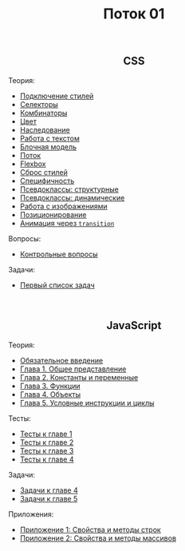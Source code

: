 <div align="center">

# Поток 01

</div>

<br />

<div align="center">

## CSS

</div>

Теория:
- [Подключение стилей](./css/theory/connecting.md)
- [Селекторы](./css/theory/selectors.md)
- [Комбинаторы](./css/theory/combinators.md)
- [Цвет](./css/theory/color.md)
- [Наследование](./css/theory/inheritance.md)
- [Работа с текстом](./css/theory/text.md)
- [Блочная модель](./css/theory/box-model.md)
- [Поток](./css/theory/flow.md)
- [Flexbox](./css/theory/flexbox.md)
- [Сброс стилей](./css/theory/reset.md)
- [Специфичность](./css/theory/specificity.md)
- [Псевдоклассы: структурные](./css/theory/pseudo-structure.md)
- [Псевдоклассы: динамические](./css/theory/pseudo-dynamic.md)
- [Работа с изображениями](./css/theory/images.md)
- [Позиционирование](./css/theory/position.md)
- [Анимация через `transition`](./css/theory/transition.md)

Вопросы:
- [Контрольные вопросы](./css/questions/questions-1.md)

Задачи:
- [Первый список задач](./css/tasks/task-1.md)


<br />

<div align="center">

## JavaScript

</div>

Теория:
- [Обязательное введение](./js/theory/intro.md)
- [Глава 1. Общее представление](./js/theory/chapter-1.md)
- [Глава 2. Константы и переменные](./js/theory/chapter-2.md)
- [Глава 3. Функции](./js/theory/chapter-3.md)
- [Глава 4. Объекты](./js/theory/chapter-4.md)
- [Глава 5. Условные инструкции и циклы](./js/theory/chapter-5.md)

Тесты:
- [Тесты к главе 1](./js/tests/chapter-1.md)
- [Тесты к главе 2](./js/tests/chapter-2.md)
- [Тесты к главе 3](./js/tests/chapter-3.md)
- [Тесты к главе 4](./js/tests/chapter-4.md)

Задачи:
- [Задачи к главе 4](./js/tasks/chapter-4.md)
- [Задачи к главе 5](./js/tasks/chapter-5.md)

Приложения:
- [Приложение 1: Свойства и методы строк](./js/attachments/string.md)
- [Приложение 2: Свойства и методы массивов](./js/attachments/array.md)
